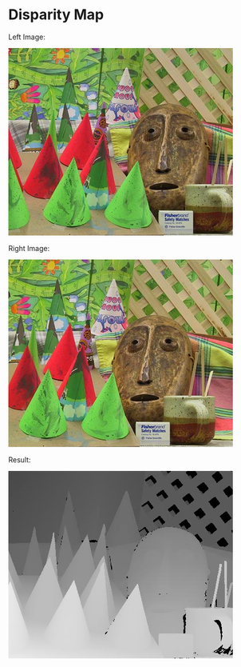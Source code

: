 # Disparity Map

Left Image:

![disparity left](https://github.com/hfcokmez/DisparityMap/blob/master/images/left.jpg)

Right Image:

![disparity right](https://github.com/hfcokmez/DisparityMap/blob/master/images/right.jpg)

Result:

![disparity result](https://github.com/hfcokmez/DisparityMap/blob/master/images/disparitymap.jpg)
